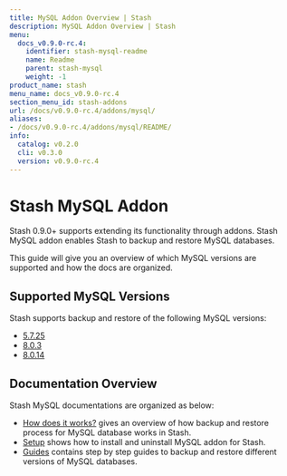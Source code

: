 ```yaml
---
title: MySQL Addon Overview | Stash
description: MySQL Addon Overview | Stash
menu:
  docs_v0.9.0-rc.4:
    identifier: stash-mysql-readme
    name: Readme
    parent: stash-mysql
    weight: -1
product_name: stash
menu_name: docs_v0.9.0-rc.4
section_menu_id: stash-addons
url: /docs/v0.9.0-rc.4/addons/mysql/
aliases:
- /docs/v0.9.0-rc.4/addons/mysql/README/
info:
  catalog: v0.2.0
  cli: v0.3.0
  version: v0.9.0-rc.4
---
```


# Stash MySQL Addon

Stash 0.9.0+ supports extending its functionality through addons. Stash MySQL addon enables Stash to backup and restore MySQL databases.

This guide will give you an overview of which MySQL versions are supported and how the docs are organized.

## Supported MySQL Versions

Stash supports backup and restore of the following MySQL versions:

- [5.7.25](/docs/v0.9.0-rc.4/addons/mysql/guides/5.7.25/mysql)
- [8.0.3](/docs/v0.9.0-rc.4/addons/mysql/guides/8.0.3/mysql)
- [8.0.14](/docs/v0.9.0-rc.4/addons/mysql/guides/8.0.14/mysql)

## Documentation Overview

Stash MySQL documentations are organized as below:

- [How does it works?](/docs/v0.9.0-rc.4/addons/mysql/overview) gives an overview of how backup and restore process for MySQL database works in Stash.
- [Setup](/docs/v0.9.0-rc.4/addons/mysql/setup/install) shows how to install and uninstall MySQL addon for Stash.
- [Guides](/docs/v0.9.0-rc.4/addons/mysql/guides/8.0.14/mysql) contains step by step guides to backup and restore different versions of MySQL databases.
